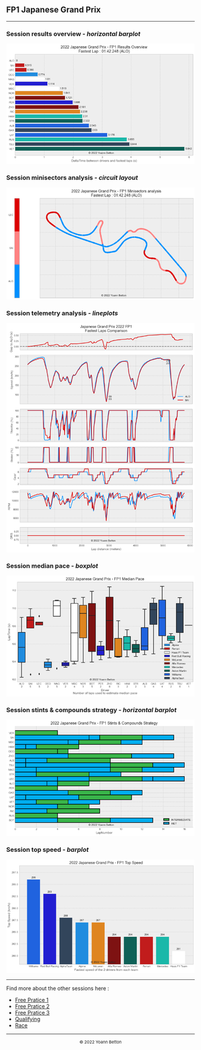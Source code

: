 ## FP1 Japanese Grand Prix

---

### Session results overview - *horizontal barplot*

<img src="/output/2022-10-09_Japanese_Grand_Prix/fp1_results_overview_white.png?raw=true"/>

### Session minisectors analysis - *circuit layout*

<img src="/output/2022-10-09_Japanese_Grand_Prix/fp1_minisectors_analysis_white.png?raw=true"/>

### Session telemetry analysis - *lineplots*

<img src="/output/2022-10-09_Japanese_Grand_Prix/fp1_telemetry_analysis_white.png?raw=true"/>

### Session median pace - *boxplot*

<img src="/output/2022-10-09_Japanese_Grand_Prix/fp1_median_pace_white.png?raw=true"/>

### Session stints & compounds strategy - *horizontal barplot*

<img src="/output/2022-10-09_Japanese_Grand_Prix/fp1_stints_compounds_stategy_white.png?raw=true"/>

### Session top speed - *barplot*

<img src="/output/2022-10-09_Japanese_Grand_Prix/topspeed_fp1_white.png?raw=true"/>


--- 

Find more about the other sessions here :
  - [Free Pratice 1](/page/FP1/2022-10-09_Japanese_Grand_Prix)  
  - [Free Pratice 2](/page/FP2/2022-10-09_Japanese_Grand_Prix) 
  - [Free Pratice 3](/page/FP3/2022-10-09_Japanese_Grand_Prix)
  - [Qualifying](/page/Qualifying/2022-10-09_Japanese_Grand_Prix) 
  - [Race](/page/Race/2022-10-09_Japanese_Grand_Prix)

---

<div style="text-align: center">
  <p style="font-size:11px">&copy; 2022 Yoann Betton</p>
</div>

<!-- ---

<p style="font-size:11px">Page generated from <a href="https://github.com/yoannbtn/yoannbtn.github.io">github.com/yoannbtn</a>.</p> -->